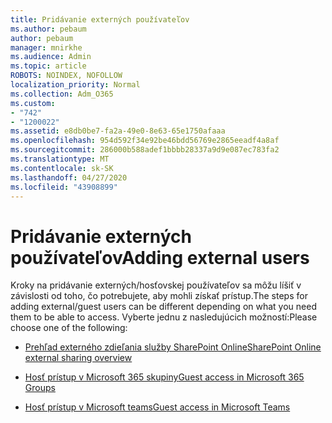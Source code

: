```yaml
---
title: Pridávanie externých používateľov
ms.author: pebaum
author: pebaum
manager: mnirkhe
ms.audience: Admin
ms.topic: article
ROBOTS: NOINDEX, NOFOLLOW
localization_priority: Normal
ms.collection: Adm_O365
ms.custom:
- "742"
- "1200022"
ms.assetid: e8db0be7-fa2a-49e0-8e63-65e1750afaaa
ms.openlocfilehash: 954d592f34e92be46bdd56769e2865eeadf4a8af
ms.sourcegitcommit: 286000b588adef1bbbb28337a9d9e087ec783fa2
ms.translationtype: MT
ms.contentlocale: sk-SK
ms.lasthandoff: 04/27/2020
ms.locfileid: "43908899"
---
```

# <a name="adding-external-users"></a><span data-ttu-id="8a5d9-102">Pridávanie externých používateľov</span><span class="sxs-lookup"><span data-stu-id="8a5d9-102">Adding external users</span></span>

<span data-ttu-id="8a5d9-103">Kroky na pridávanie externých/hosťovskej používateľov sa môžu líšiť v závislosti od toho, čo potrebujete, aby mohli získať prístup.</span><span class="sxs-lookup"><span data-stu-id="8a5d9-103">The steps for adding external/guest users can be different depending on what you need them to be able to access.</span></span> <span data-ttu-id="8a5d9-104">Vyberte jednu z nasledujúcich možností:</span><span class="sxs-lookup"><span data-stu-id="8a5d9-104">Please choose one of the following:</span></span>
  
- [<span data-ttu-id="8a5d9-105">Prehľad externého zdieľania služby SharePoint Online</span><span class="sxs-lookup"><span data-stu-id="8a5d9-105">SharePoint Online external sharing overview</span></span>](https://docs.microsoft.com/sharepoint/external-sharing-overview)

- [<span data-ttu-id="8a5d9-106">Hosť prístup v Microsoft 365 skupiny</span><span class="sxs-lookup"><span data-stu-id="8a5d9-106">Guest access in Microsoft 365 Groups</span></span>](https://support.office.com/article/guest-access-in-office-365-groups-bfc7a840-868f-4fd6-a390-f347bf51aff6)

- [<span data-ttu-id="8a5d9-107">Hosť prístup v Microsoft teams</span><span class="sxs-lookup"><span data-stu-id="8a5d9-107">Guest access in Microsoft Teams</span></span>](https://docs.microsoft.com/microsoftteams/guest-access-checklist)
